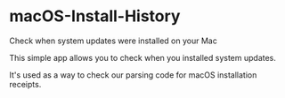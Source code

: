 # macOS-Install-History
Check when system updates were installed on your Mac


This simple app allows you to check when you installed system updates.

It's used as a way to check our parsing code for macOS installation receipts.
